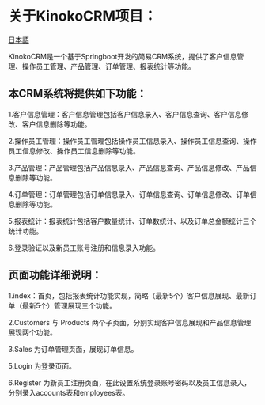 # 关于KinokoCRM项目：
[日本語](https://github.com/sherlock-lushiqi/KinokoCRM/blob/master/README.JP.md)

KinokoCRM是一个基于Springboot开发的简易CRM系统，提供了客户信息管理、操作员工管理、产品管理、订单管理、报表统计等功能。

## 本CRM系统将提供如下功能：

1.客户信息管理：客户信息管理包括客户信息录入、客户信息查询、客户信息修改、客户信息删除等功能。

2.操作员工管理：操作员工管理包括操作员工信息录入、操作员工信息查询、操作员工信息修改、操作员工信息删除等功能。

3.产品管理：产品管理包括产品信息录入、产品信息查询、产品信息修改、产品信息删除等功能。

4.订单管理：订单管理包括订单信息录入、订单信息查询、订单信息修改、订单信息删除等功能。

5.报表统计：报表统计包括客户数量统计、订单数统计、以及订单总金额统计三个统计功能。

6.登录验证以及新员工账号注册和信息录入功能。

## 页面功能详细说明：

1.index：首页，包括报表统计功能实现，简略（最新5个）客户信息展现、最新订单（最新5个）管理展现三个功能。

2.Customers 与 Products 两个子页面，分别实现客户信息展现和产品信息管理展现两个功能。

3.Sales 为订单管理页面，展现订单信息。

5.Login 为登录页面。

6.Register 为新员工注册页面，在此设置系统登录账号密码以及员工信息录入，分别录入accounts表和employees表。
